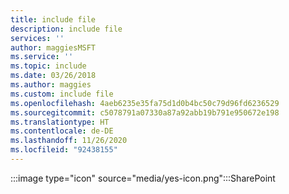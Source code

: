 ```yaml
---
title: include file
description: include file
services: ''
author: maggiesMSFT
ms.service: ''
ms.topic: include
ms.date: 03/26/2018
ms.author: maggies
ms.custom: include file
ms.openlocfilehash: 4aeb6235e35fa75d1d0b4bc50c79d96fd6236529
ms.sourcegitcommit: c5078791a07330a87a92abb19b791e950672e198
ms.translationtype: HT
ms.contentlocale: de-DE
ms.lasthandoff: 11/26/2020
ms.locfileid: "92438155"
---
```

 :::image type="icon" source="media/yes-icon.png":::SharePoint